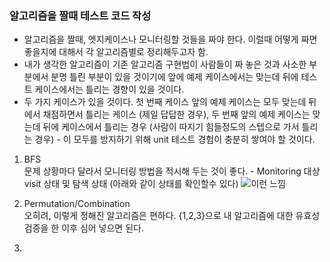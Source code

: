 ### 알고리즘을 짤때 테스트 코드 작성

- 알고리즘을 짤때, 엣지케이스나 모니터링할 것들을 짜야 한다. 이럴때 어떻게 짜면 좋을지에 대해서 각 알고리즘별로 정리해두고자 함.
- 내가 생각한 알고리즘이 기존 알고리즘 구현법이 사람들이 짜 놓은 것과 사소한 부분에서 분명 틀린 부분이 있을 것이기에 앞에 예제 케이스에서는 맞는데 뒤에 테스트 케이스에서는 틀리는 경향이 있을 것이다.
- 두 가지 케이스가 있을 것이다. 첫 번째 케이스 앞의 예제 케이스는 모두 맞는데 뒤에서 채점하면서 틀리는 케이스 (제일 답답한 경우), 두 번째 앞의 예제 케이스는 맞는데 뒤에 케이스에서 틀리는 경우 (사람이 따지기 힘들정도의 스텝으로 가서 틀리는 경우) - 이 모두를 방지하기 위해 unit 테스트 경험이 충분히 쌓여야 할 것이다.

1. BFS<br>
문제 상황마다 달라서 모니터링 방법을 적시해 두는 것이 좋다. - Monitoring 대상 visit 상태 및 탐색 상태 (아래와 같이 상태를 확인할수 있다)
  ![이런 느낌](https://github.com/taehyuklee/Algorithm/assets/89365465/3833f702-a89d-43bf-afa1-b65222c5669c)



2. Permutation/Combination<br>
오히려, 이렇게 정해진 알고리즘은 편하다. {1,2,3}으로 내 알고리즘에 대한 유효성 검증을 한 이후 심어 넣으면 된다.


4. 
